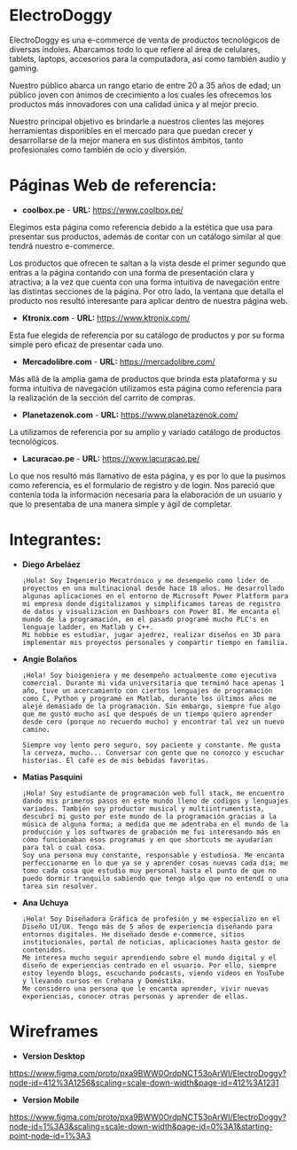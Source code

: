 # ElectroDoggy

ElectroDoggy es una e-commerce de venta de productos tecnológicos de diversas índoles. Abarcamos todo lo que refiere al área de celulares, tablets, laptops, accesorios para la computadora, así como también audio y gaming.

Nuestro público abarca un rango etario de entre 20 a 35 años de edad; un público joven con ánimos de crecimiento a los cuales les ofrecemos los productos más innovadores con una calidad única y al mejor precio.

Nuestro principal objetivo es brindarle a nuestros clientes las mejores herramientas disponibles en el mercado para que puedan crecer y desarrollarse de la mejor manera en sus distintos ámbitos, tanto profesionales como también de ocio y diversión.

# Páginas Web de referencia:

- **coolbox.pe** - **URL:** https://www.coolbox.pe/

Elegimos esta página como referencia debido a la estética que usa para presentar sus productos, además de contar con un catálogo similar al que tendrá nuestro e-commerce.

Los productos que ofrecen te saltan a la vista desde el primer segundo que entras a la página contando con una forma de presentación clara y atractiva; a la vez que cuenta con una forma intuitiva de navegación entre las distintas secciones de la página. Por otro lado, la ventana que detalla el producto nos resultó interesante para aplicar dentro de nuestra página web.

- **Ktronix.com** - **URL:** https://www.ktronix.com/

Esta fue elegida de referencia por su catálogo de productos y por su forma simple pero eficaz de presentar cada uno.

- **Mercadolibre.com** - **URL:** https://mercadolibre.com/

Más allá de la amplia gama de productos que brinda esta plataforma y su forma intuitiva de navegación utilizamos esta página como referencia para la realización de la sección del carrito de compras.

- **Planetazenok.com** - **URL:** https://www.planetazenok.com/

La utilizamos de referencia por su amplio y variado catálogo de productos tecnológicos.

- **Lacuracao.pe** - **URL:** https://www.lacuracao.pe/

Lo que nos resultó más llamativo de esta página, y es por lo que la pusimos como referencia, es el formulario de registro y de login. Nos pareció que contenía toda la información necesaria para la elaboración de un usuario y que lo presentaba de una manera simple y ágil de completar.

# Integrantes:

- **Diego Arbeláez**

      ¡Hola! Soy Ingenierio Mecatrónico y me desempeño como lider de proyectos en una multinacional desde hace 18 años. He desarrollado algunas aplicaciones en el entorno de Microsoft Power Platform para mi empresa donde digitalizamos y simplificamos tareas de registro de datos y visualizacion en Dashboars con Power BI. Me encanta el mundo de la programación, en el pasado programé mucho PLC's en lenguaje ladder, en Matlab y C++.
      Mi hobbie es estudiar, jugar ajedrez, realizar diseños en 3D para implementar mis proyectos personales y compartir tiempo en familia.

- **Angie Bolaños**

      ¡Hola! Soy bioigeniera y me desempeño actualmente como ejecutiva comercial. Durante mi vida universitaria que terminó hace apenas 1 año, tuve un acercamiento con ciertos lenguajes de programación como C, Python y programé en Matlab, durante los últimos años me alejé demasiado de la programación. Sin embargo, siempre fue algo que me gustó mucho así que después de un tiempo quiero aprender desde cero (porque no recuerdo mucho) y encontrar tal vez un nuevo camino.

      Siempre voy lento pero seguro, soy paciente y constante. Me gusta la cerveza, mucho... Conversar con gente que no conozco y escuchar historias. El café es de mis bebidas favoritas.

- **Matias Pasquini**

      ¡Hola! Soy estudiante de programación web full stack, me encuentro dando mis primeros pasos en este mundo lleno de códigos y lenguajes variados. También soy productor musical y multiintrumentista, descubrí mi gusto por este mundo de la programación gracias a la música de alguna forma; a medida que me adentraba en el mundo de la producción y los softwares de grabación me fui interesando más en cómo funcionaban esos programas y en que shortcuts me ayudarían para tal o cual cosa.
      Soy una persona muy constante, responsable y estudiosa. Me encanta perfeccionarme en lo que ya se y aprender cosas nuevas cada día; me tomo cada cosa que estudio muy personal hasta el punto de que no puedo dormir tranquilo sabiendo que tengo algo que no entendí o una tarea sin resolver.

- **Ana Uchuya**

      ¡Hola! Soy Diseñadora Gráfica de profesión y me especializo en el Diseño UI/UX. Tengo más de 5 años de experiencia diseñando para entornos digitales. He diseñado desde e-commerce, sitios institucionales, portal de noticias, aplicaciones hasta gestor de contenidos.
      Me interesa mucho seguir aprendiendo sobre el mundo digital y el diseño de experiencias centrado en el usuario. Por ello, siempre estoy leyendo blogs, escuchando podcasts, viendo videos en YouTube y llevando cursos en Crehana y Doméstika.
      Me considero una persona que le encanta aprender, vivir nuevas experiencias, conocer otras personas y aprender de ellas.

# Wireframes

- **Version Desktop**

https://www.figma.com/proto/pxa9BWW0OrdpNCT53oArWI/ElectroDoggy?node-id=412%3A1256&scaling=scale-down-width&page-id=412%3A1231

- **Version Mobile**

https://www.figma.com/proto/pxa9BWW0OrdpNCT53oArWI/ElectroDoggy?node-id=1%3A3&scaling=scale-down-width&page-id=0%3A1&starting-point-node-id=1%3A3
